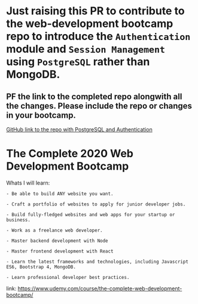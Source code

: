 # Just raising this PR to contribute to the web-development bootcamp repo to introduce the `Authentication` module and `Session Management` using `PostgreSQL` rather than MongoDB.
## PF the link to the completed repo alongwith all the changes. Please include the repo or changes in your bootcamp.
[GitHub link to the repo with PostgreSQL and Authentication](https://github.com/SyedAanif/16-Authentication)

# The Complete 2020 Web Development Bootcamp

Whats I will learn:

	- Be able to build ANY website you want.
	
	- Craft a portfolio of websites to apply for junior developer jobs.
	
	- Build fully-fledged websites and web apps for your startup or business.
	
	- Work as a freelance web developer.
	
	- Master backend development with Node
	
	- Master frontend development with React
	
	- Learn the latest frameworks and technologies, including Javascript ES6, Bootstrap 4, MongoDB.
	
	- Learn professional developer best practices.
	
link: https://www.udemy.com/course/the-complete-web-development-bootcamp/
